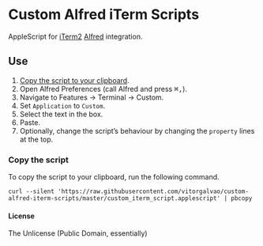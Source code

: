 # Custom Alfred iTerm Scripts

AppleScript for [iTerm2](https://iterm2.com/) [Alfred](https://www.alfredapp.com/) integration.

## Use

1. [Copy the script to your clipboard](#copy-the-script).
2. Open Alfred Preferences (call Alfred and press <kbd>⌘</kbd><kbd>,</kbd>).
3. Navigate to Features → Terminal → Custom.
4. Set `Application` to `Custom`.
5. Select the text in the box.
6. Paste.
7. Optionally, change the script’s behaviour by changing the `property` lines at the top.

### Copy the script

To copy the script to your clipboard, run the following command.

```
curl --silent 'https://raw.githubusercontent.com/vitorgalvao/custom-alfred-iterm-scripts/master/custom_iterm_script.applescript' | pbcopy
```

#### License

The Unlicense (Public Domain, essentially)
